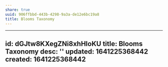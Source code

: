 ```yaml
---
share: true
uuid: 906ffbbd-443b-4298-9a3a-de12e6bc19a8
title: Blooms Taxonomy
---
```

---
id: dGJtw8KXegZNi8xhHloKU
title: Blooms Taxonomy
desc: ''
updated: 1641225368442
created: 1641225368442
---

